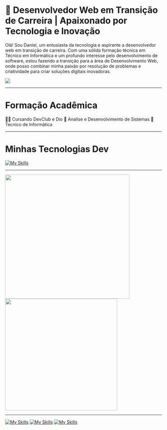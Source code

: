# 🚀 Desenvolvedor Web em Transição de Carreira | Apaixonado por Tecnologia e Inovação

Olá! Sou Daniel, um entusiasta da tecnologia e aspirante a desenvolvedor web em transição de carreira. Com uma sólida formação técnica em Técnico em Informática e um profundo interesse pelo desenvolvimento de software, estou fazendo a transição para a área de Desenvolvimento Web, onde posso combinar minha paixão por resolução de problemas e criatividade para criar soluções digitais inovadoras.

<img src="https://images-wixmp-ed30a86b8c4ca887773594c2.wixmp.com/f/c83c004e-1370-4756-88e5-4071de797088/dfredg5-0a60e875-646e-4d6c-bb91-73086f012808.gif?token=eyJ0eXAiOiJKV1QiLCJhbGciOiJIUzI1NiJ9.eyJzdWIiOiJ1cm46YXBwOjdlMGQxODg5ODIyNjQzNzNhNWYwZDQxNWVhMGQyNmUwIiwiaXNzIjoidXJuOmFwcDo3ZTBkMTg4OTgyMjY0MzczYTVmMGQ0MTVlYTBkMjZlMCIsIm9iaiI6W1t7InBhdGgiOiJcL2ZcL2M4M2MwMDRlLTEzNzAtNDc1Ni04OGU1LTQwNzFkZTc5NzA4OFwvZGZyZWRnNS0wYTYwZTg3NS02NDZlLTRkNmMtYmI5MS03MzA4NmYwMTI4MDguZ2lmIn1dXSwiYXVkIjpbInVybjpzZXJ2aWNlOmZpbGUuZG93bmxvYWQiXX0.LGN_eGL7dT0xRj4oRbyRRVay-pHbyiXHru7YoVPcRro" />

----------------

# Formação Acadêmica 

:technologist: Cursando DevClub e Dio
:page_facing_up: Analise e Desenvolvimento de Sistemas
🔧 Tecnico de Informática


----------------

# Minhas Tecnologias Dev
[![My Skills](https://skillicons.dev/icons?i=html,css,js,react,java,mysql,mongodb)](https://skillicons.dev)

----------------

<img src="https://github-readme-stats.vercel.app/api?username=DaniAlves27&show_icons=true&theme=dracula" width="400"/> <img src="https://github-readme-stats.vercel.app/api/top-langs/?username=DaniAlves27&layout=compact&theme=dracula" width="360"/>

----------------

[![My Skills](https://skillicons.dev/icons?i=gmail)](dan.alves450@gmail.com) [![My Skills](https://skillicons.dev/icons?i=instagram)](https://www.instagram.com/daniel.alves27/) [![My Skills](https://skillicons.dev/icons?i=linkedin)](www.linkedin.com/in/daniel-alves2)


